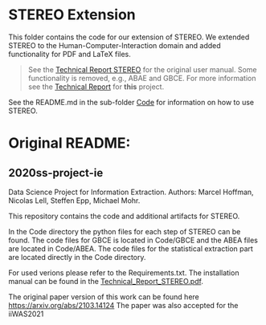 # STEREO Extension
This folder contains the code for our extension of STEREO.
We extended STEREO to the Human-Computer-Interaction domain and added functionality for PDF and LaTeX files.
> See the [Technical Report STEREO](./Technical_Report_STEREO.pdf) for the original user manual. Some functionality is removed, e.g., ABAE and GBCE. For more information see the [Technical Report](../Technical_Report.pdf) for **this** project.

See the README.md in the sub-folder [Code](./Code) for information on how to use STEREO.





# Original README:
## 2020ss-project-ie

Data Science Project for Information Extraction. 
Authors: Marcel Hoffman, Nicolas Lell, Steffen Epp, Michael Mohr.

This repository contains the code and additional artifacts for STEREO.

In the Code directory the python files for each step of STEREO can be found. The code files for GBCE is located in Code/GBCE and the ABEA files are located in Code/ABEA.
The code files for the statistical extraction part are located directly in the Code directory. 

For used verions please refer to the Requirements.txt. 
The installation manual can be found in the [Technical_Report_STEREO.pdf](./Technical_Report_STEREO.pdf).

The original paper version of this work can be found here https://arxiv.org/abs/2103.14124
The paper was also accepted for the iiWAS2021 
